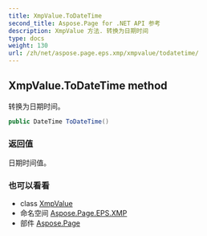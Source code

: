 ```yaml
---
title: XmpValue.ToDateTime
second_title: Aspose.Page for .NET API 参考
description: XmpValue 方法. 转换为日期时间
type: docs
weight: 130
url: /zh/net/aspose.page.eps.xmp/xmpvalue/todatetime/
---
```

## XmpValue.ToDateTime method

转换为日期时间。

```csharp
public DateTime ToDateTime()
```

### 返回值

日期时间值。

### 也可以看看

* class [XmpValue](../)
* 命名空间 [Aspose.Page.EPS.XMP](../../xmpvalue/)
* 部件 [Aspose.Page](../../../)


